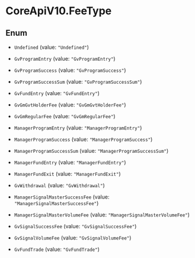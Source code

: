 # CoreApiV10.FeeType

## Enum


* `Undefined` (value: `"Undefined"`)

* `GvProgramEntry` (value: `"GvProgramEntry"`)

* `GvProgramSuccess` (value: `"GvProgramSuccess"`)

* `GvProgramSuccessSum` (value: `"GvProgramSuccessSum"`)

* `GvFundEntry` (value: `"GvFundEntry"`)

* `GvGmGvtHolderFee` (value: `"GvGmGvtHolderFee"`)

* `GvGmRegularFee` (value: `"GvGmRegularFee"`)

* `ManagerProgramEntry` (value: `"ManagerProgramEntry"`)

* `ManagerProgramSuccess` (value: `"ManagerProgramSuccess"`)

* `ManagerProgramSuccessSum` (value: `"ManagerProgramSuccessSum"`)

* `ManagerFundEntry` (value: `"ManagerFundEntry"`)

* `ManagerFundExit` (value: `"ManagerFundExit"`)

* `GvWithdrawal` (value: `"GvWithdrawal"`)

* `ManagerSignalMasterSuccessFee` (value: `"ManagerSignalMasterSuccessFee"`)

* `ManagerSignalMasterVolumeFee` (value: `"ManagerSignalMasterVolumeFee"`)

* `GvSignalSuccessFee` (value: `"GvSignalSuccessFee"`)

* `GvSignalVolumeFee` (value: `"GvSignalVolumeFee"`)

* `GvFundTrade` (value: `"GvFundTrade"`)


